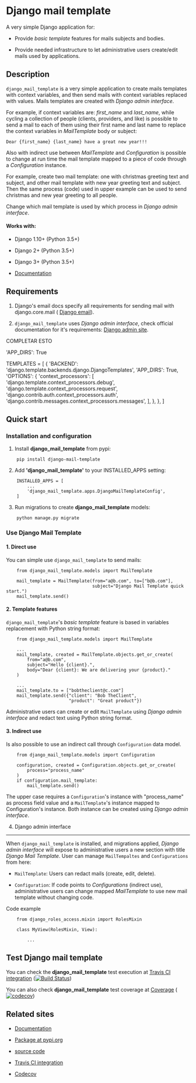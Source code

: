 # Django mail template

A very simple Django application for:

* Provide *basic template* features for mails subjects and bodies.

* Provide needed infrastructure to let administrative users create/edit mails
  used by applications.
  
## Description

``django_mail_template`` is a very simple application to create mails templates
with context variables, and then send mails with context variables replaced
with values. Mails templates are created with *Django admin interface*.

For example, if context variables are: *first_name* and *last_name*, while
cycling a collection of people (clients, providers, and like) is possible to
send a mail to each of them using their first name and last name to replace
the context variables in *MailTemplate* body or subject:

``Dear {first_name} {last_name} have a great new year!!!``

Also with indirect use between *MailTemplate* and *Configuration* is
possible to change at run time the mail template mapped to a piece of code
through a *Configuration* instance. 

For example, create two mail template: one with christmas greeting text
and subject, and other mail template with new year greeting text and subject.
Then the same process (code) used in upper example can be used to send
christmas and new year greeting to all people. 

Change which mail template is used by which process in *Django admin
interface*.

#### Works with:

* Django 1.10+ (Python 3.5+)

* Django 2+ (Python 3.5+)

* Django 3+ (Python 3.5+)

* [Documentation](https://django-roles-access.github.io)


## Requirements

1) Django's email docs specify all requirements for sending mail with
django.core.mail (
[Django email](https://docs.djangoproject.com/en/dev/topics/email/)).

2) ``django_mail_template`` uses *Django admin interface*, check official
documentation for it's requirements:
[Django admin site](https://docs.djangoproject.com/en/dev/ref/contrib/admin/).


COMPLETAR ESTO

'APP_DIRS': True

TEMPLATES = [
    {
        'BACKEND': 'django.template.backends.django.DjangoTemplates',
        'APP_DIRS': True,
        'OPTIONS': {
            'context_processors': [
                'django.template.context_processors.debug',
                'django.template.context_processors.request',
                'django.contrib.auth.context_processors.auth',
                'django.contrib.messages.context_processors.messages',
            ],
        },
    },
]



## Quick start


### Installation and configuration


1. Install **django_mail_template** from pypi:
```
    pip install django-mail-template
```

2. Add **'django_mail_template'** to your INSTALLED_APPS setting:
```    
    INSTALLED_APPS = [
        ...
        'django_mail_template.apps.DjangoMailTemplateConfig',
    ]
```
    
3. Run migrations to create **django_mail_template** models:
```
    python manage.py migrate
```

### Use Django Mail Template

#### 1. Direct use
You can simple use ``django_mail_template`` to send mails:
```
    from django_mail_template.models import MailTemplate

    mail_template = MailTemplate(from="a@b.com", to=["b@b.com"],
                                 subject="Django Mail Template quick start.")
    mail_template.send()
```

#### 2. Template features
``django_mail_template``'s *basic template* feature is based in variables
replacement with Python string format:
```
    from django_mail_template.models import MailTemplate

    ...
    mail_template, created = MailTemplate.objects.get_or_create(
        from="a@b.com",
        subject="Hello {client}.",
        body="Dear {client}: We are delivering your {product}."
    )

    ...
    mail_template.to = ["bobtheclient@c.com"]
    mail_template.send({"client": "Bob TheClient",
                        "product": "Great product"})
```

Administrative users can create or edit ``MailTemplate`` using *Django admin
interface* and redact text using Python string format.

#### 3. Indirect use
Is also possible to use an indirect call through ``Configuration`` data model.
```
    from django_mail_template.models import Configuration

    configuration, created = Configuration.objects.get_or_create(
        process="process_name"
    )
    if configuration.mail_template:
        mail_template.send()
```

The upper case requires a ``Configuration``'s instance with "process_name" as
process field value and a ``MailTemplate``'s instance mapped to Configuration's
instance. Both instance can be created using *Django admin interface*.

4. Django admin interface
-------------------------

When ``django_mail_template`` is installed, and migrations applied, *Django
admin interface* will expose to administrative users a new section with title
*Django Mail Template*. User can manage ``MailTempaltes`` and 
``Configurations`` from here:

* ``MailTemplate``: Users can redact mails (create, edit, delete).

* ``Configuration``: If code points to *Configurations* (indirect use),
  administrative users can change mapped *MailTemplate* to use new mail
  template without changing code.



Code example

```
    from django_roles_access.mixin import RolesMixin

    class MyView(RolesMixin, View):

        ...
```

## Test Django mail template

You can check the **django_mail_template** test execution at 
[Travis CI integration](https://travis-ci.org/django-mail-template/master)
([![Build Status](https://travis-ci.org/django-mail-template/master.svg?branch=master)](https://travis-ci.org/django-mail-template/master))

You can also check **django_mail_template** test coverage at
[Coverage](https://django-mail-template.github.io/coverage.html)
([![codecov](https://codecov.io/gh/django-mail-template/master/branch/master/graph/badge.svg)](https://codecov.io/gh/django-mail-template/master))


## Related sites

* [Documentation](https://django-mail-template.github.io)

* [Package at pypi.org](https://pypi.org/project/django-mail-template/)

* [source code](https://github.com/django-mail-template/master)

* [Travis CI integration](https://travis-ci.org/django-mail-template/master)

* [Codecov](https://codecov.io/gh/django-mail-template/master)

